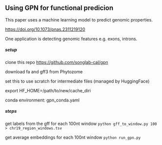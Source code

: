 ## Using GPN for functional predicion

This paper uses a machine learning model to predict genomic properties.

https://doi.org/10.1073/pnas.2311219120

One application is detecting genomic features e.g. exons, introns.

##### setup

clone this repo https://github.com/songlab-cal/gpn

download fa and gff3 from Phytozome

set this to use scratch for intermediate files (managed by HuggingFace)

export HF_HOME=/path/to/new/cache_diri

conda environment: gpn_conda.yaml


##### steps

get labels from the gff for each 100nt window
`python gff_to_window.py 100 > chr19_region_windows.tsv`

get average embeddings for each 100nt window
`python run_gpn.py`